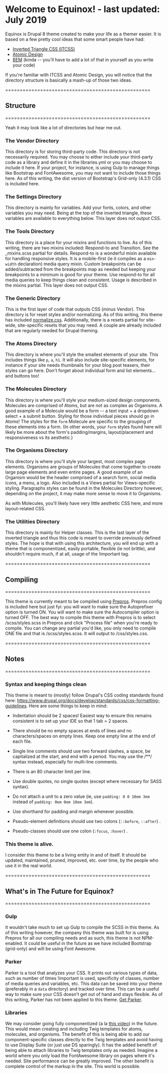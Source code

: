 # Welcome to Equinox! - last updated: July 2019

Equinox is Drupal 8 theme created to make your life as a themer easier. It is based on a few pretty cool ideas that some smart people have had:

+ [Inverted Triangle CSS (ITCSS)](https://www.xfive.co/blog/itcss-scalable-maintainable-css-architecture/)
+ [Atomic Design](http://bradfrost.com/blog/post/atomic-web-design/)
+ [BEM](http://getbem.com/) (kinda -- you'll have to add a lot of that in yourself as you write your code)

If you're familiar with ITCSS and Atomic Design, you will notice that the directory structure is basically a mash-up of those two ideas. 


==================================================
## Structure
==================================================

Yeah it may look like a lot of directories but hear me out.

### The Vendor Directory

This directory is for storing third-party code. This directory is not necessarily required. You may choose to either include your third-party code as a library and define it in the libraries.yml or you may choose to include it here. If your project, for instance, is using Gulp to manage things like Bootstrap and FontAwesome, you may not want to include those things here. As of this writing, the dist version of Bootstrap's Grid-only (4.3.1) CSS is included here. 

### The Settings Directory

This directory is mainly for variables. Add your fonts, colors, and other variables you may need.  Being at the top of the inverted triangle, these variables are available to everything below. This layer does not output CSS.

### The Tools Directory

This directory is a place for your mixins and functions to live. As of this writing, there are two mixins included: Respond-to and Transition. See the _mixins.scss partial for details. Respond-to is a wonderful mixin available for handling responsive styles. It is a mobile-first (ie it compiles as a `min-width` declaration) media query mixin. Custom breakpoints can be added/subtracted from the breakpoints map as needed but keeping your breakpoints to a minimum is good for your theme. Use respond-to for all media queries to keep things clean and consistent. Usage is described in the mixins partial. This layer does not output CSS.

### The Generic Directory

This is the first layer of code that outputs CSS (minus Vendor). This directory is for reset styles and/or normalizing. As of this writing, this theme has included [normalize.css](https://github.com/necolas/normalize.css/). Additionally, there is a resets partial for site-wide, site-specific resets that you may need. A couple are already included that are regularly needed for Drupal theming. 

### The Atoms Directory

This directory is where you'll style the smallest elements of your site. This includes things like `p`, `a`, `h1`. It will also include site-specific elements, for instance if your site needs thumbnails for your blog post teasers, their styles can go here. Don't forget about individual form and list elements... and buttons too! 

### The Molecules Directory

This directory is where you'll style your medium-sized design components. Molecules are comprised of Atoms, but are not as complex as Organisms. A good example of a Molecule would be a form -- a text input + a dropdown select + a submit button. Styling for those individual pieces should go in Atoms! The styles for the `form` Molecule are specific to the grouping of these elements into a form. (In other words, your `form` styles found here will likely be more about the form's padding/margins, layout/placement and responsiveness vs its aesthetic.)

### The Organisms Directory

This directory is where you'll style your largest, most complex page elements. Organisms are groups of Molecules that come together to create large page elements and even entire pages. A good example of an Organism would be the header comprised of a search form, social media icons, a menu, a logo. Also included is a Views partial for Views-specific styling. Paragraphs styles can be found in the Molecules Directory however, depending on the project, it may make more sense to move it to Organisms.

As with Molecules, you'll likely have very little aesthetic CSS here, and more layout-related CSS.

### The Utilities Directory

This directory is mainly for Helper classes. This is the last layer of the inverted triangle and thus this code is meant to override previously defined styles. The hope is that with using this architecture, you will end up with a theme that is componentized, easily portable, flexible (ie not brittle), and shouldn't require much, if at all, usage of the !important tag.


==================================================
## Compiling
==================================================

This theme is currently meant to be compiled using [Prepros](https://prepros.io/). Prepros config is included here but just fyi: you will want to make sure the Autoprefixer option is turned ON. You will want to make sure the Autocompiler option is turned OFF. The best way to compile this theme with Prepros is to select /scss/styles.scss in Prepros and click "Process file" when you're ready to compile. You can change any partial you'd like, you only need to compile ONE file and that is /scss/styles.scss. It will output to /css/styles.css.


==================================================
## Notes
==================================================

### Syntax and keeping things clean

This theme is meant to (mostly) follow Drupal's CSS coding standards found here: https://www.drupal.org/docs/develop/standards/css/css-formatting-guidelines. Here are some things to keep in mind:

+ Indentation should be 2 spaces! Easiest way to ensure this remains consistent is to set up your IDE so that 1 tab = 2 spaces.

+ There should be no empty spaces at ends of lines and no characters/spaces on empty lines. Keep one empty line at the end of each file.

+ Single line comments should use two forward slashes, a space, be capitalized at the start, and end with a period. You may use the /**/ syntax instead, especially for multi-line comments.

+ There is an 80 character limit per line. 

+ Use double quotes, no single quotes (except where necessary for SASS syntax).

+ Do not attach a unit to a zero value (ie, use `padding: 0 0 10em 3em` instead of `padding: 0em 0em 10em 3em`).

+ Use shorthand for padding and margin whenever possible.

+ Pseudo-element definitions should use two colons (`::before`, `::after`) .

+ Pseudo-classes should use one colon (`:focus`, `:hover`) .

### This theme is alive.

I consider this theme to be a living entity in and of itself. It should be updated, maintained, pruned, improved, etc. over time, by the people who use it in the real world. 


==================================================
## What's in The Future for Equinox?
==================================================

### Gulp

It wouldn't take much to set up Gulp to compile the SCSS in this theme. As of this writing however, the company this theme was built for is using Prepros for all our compiling needs and as such, this theme is not NPM-enabled. It could be useful in the future as we have included Bootstrap (grid-only) and will be using Font Awesome.

### Parker

Parker is a tool that analyzes your CSS. It prints out various types of data, such as number of times !important is used, specificity of classes, number of media queries and variables, etc. This data can be saved into your theme (preferably in a `data` directory) and tracked over time. This can be a useful way to make sure your CSS doesn't get out of hand and stays flexible. As of this writing, Parker has not been applied to this theme. [Get Parker](https://github.com/katiefenn/parker).


### Libraries

We may consider going fully componentized (a la [this video](https://youtu.be/dFMpUyNkIHo)) in the future. This would mean creating and including Twig templates for atoms, molecules, and organisms. The benefit of this is being able to add our component-specific classes directly to the Twig templates and avoid having to use Display Suite (or just use DS sparingly). It has the added benefit of being able to attach libraries to Twig templates only as needed. Imagine a world where you only load the FontAwesome library on pages where it's needed. Site performance can be greatly improved. The other benefit is complete control of the markup in the site. This world is possible. 